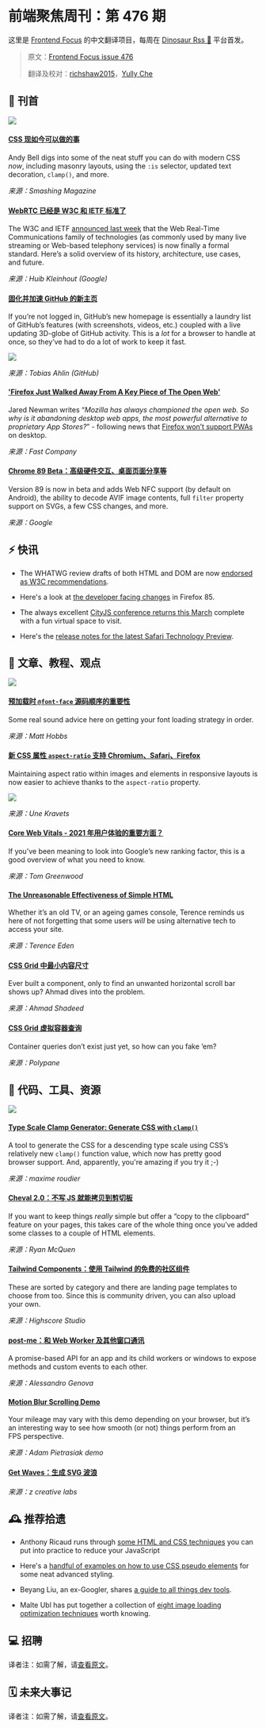 # 前端聚焦周刊：第 476 期

这里是 [Frontend Focus](https://frontendfoc.us/latest) 的中文翻译项目，每周在 [Dinosaur Rss 🦕](https://dinorss.org/?fef) 平台首发。

> 原文：[Frontend Focus issue 476](https://frontendfoc.us/issues/476)
> 
> 翻译及校对：[richshaw2015](https://github.com/richshaw2015)，[Yully Che](https://github.com/chechebecomestrong)

## 🚀 刊首

[![](https://res.cloudinary.com/cpress/image/upload/w_1280,e_sharpen:60/v1612355437/jg0qwiakyh1oe4yrj6rl.jpg)](https://frontendfoc.us/link/102368/rss)

#### [CSS 现如今可以做的事](https://frontendfoc.us/link/102368/rss "www.smashingmagazine.com")

Andy Bell digs into some of the neat stuff you can do with modern CSS _now_, including masonry layouts, using the `:is` selector, updated text decoration, `clamp()`, and more.

*来源：Smashing Magazine*

#### [WebRTC 已经是 W3C 和 IETF 标准了](https://frontendfoc.us/link/102369/rss "web.dev")

The W3C and IETF [announced last week](https://frontendfoc.us/link/102370/rss) that the Web Real-Time Communications family of technologies (as commonly used by many live streaming or Web-based telephony services) is now finally a formal standard. Here’s a solid overview of its history, architecture, use cases, and future.

*来源：Huib Kleinhout (Google)*

#### [固化并加速 GitHub 的新主页](https://frontendfoc.us/link/102372/rss "github.blog")

If you’re not logged in, GitHub’s new homepage is essentially a laundry list of GitHub’s features (with screenshots, videos, etc.) coupled with a live updating 3D-globe of GitHub activity. This is a _lot_ for a browser to handle at once, so they’ve had to do a lot of work to keep it fast.

![](https://github.blog/wp-content/uploads/2021/01/106009518-b6ad6d00-60b8-11eb-980d-061d5f414a37.gif)

*来源：Tobias Ahlin (GitHub)*

#### ['Firefox Just Walked Away From A Key Piece of The Open Web'](https://frontendfoc.us/link/102373/rss "www.fastcompany.com")

Jared Newman writes “_Mozilla has always championed the open web. So why is it abandoning desktop web apps, the most powerful alternative to proprietary App Stores?_” - following news that [Firefox won’t support PWAs](https://frontendfoc.us/link/102374/rss) on desktop.

*来源：Fast Company*

#### [Chrome 89 Beta：高级硬件交互、桌面页面分享等](https://frontendfoc.us/link/102375/rss "blog.chromium.org")

Version 89 is now in beta and adds Web NFC support (by default on Android), the ability to decode AVIF image contents, full `filter` property support on SVGs, a few CSS changes, and more.

*来源：Google*

## ⚡️ 快讯

*   The WHATWG review drafts of both HTML and DOM are now [endorsed as W3C recommendations](https://frontendfoc.us/link/102376/rss).

*   Here's a look at [the developer facing changes](https://frontendfoc.us/link/102377/rss) in Firefox 85.

*   The always excellent [CityJS conference returns this March](https://frontendfoc.us/link/102378/rss) complete with a fun virtual space to visit.

*   Here's the [release notes for the latest Safari Technology Preview](https://frontendfoc.us/link/102379/rss).

## 📙 文章、教程、观点

[![](https://res.cloudinary.com/cpress/image/upload/w_1280,e_sharpen:60/v1612356307/qlq8vz4rdt3wfcb8alv7.png)](https://frontendfoc.us/link/102380/rss)

#### [预加载时 `@font-face` 源码顺序的重要性](https://frontendfoc.us/link/102380/rss "nooshu.github.io")

Some real sound advice here on getting your font loading strategy in order.

*来源：Matt Hobbs*

#### [新 CSS 属性 `aspect-ratio` 支持 Chromium、Safari、Firefox](https://frontendfoc.us/link/102381/rss "web.dev")

Maintaining aspect ratio within images and elements in responsive layouts is now easier to achieve thanks to the `aspect-ratio` property.

![](https://web-dev.imgix.net/image/admin/od54hUUe21UABpbWxSFG.jpg?w=1600)

*来源：Une Kravets*

#### [Core Web Vitals - 2021 年用户体验的重要方面？](https://frontendfoc.us/link/102383/rss "www.wholegraindigital.com")

If you’ve been meaning to look into Google’s new ranking factor, this is a good overview of what you need to know.

*来源：Tom Greenwood*

#### [The Unreasonable Effectiveness of Simple HTML](https://frontendfoc.us/link/102384/rss "shkspr.mobi")

Whether it’s an old TV, or an ageing games console, Terence reminds us here of not forgetting that some users _will_ be using alternative tech to access your site.

*来源：Terence Eden*

#### [CSS Grid 中最小内容尺寸](https://frontendfoc.us/link/102385/rss "ishadeed.com")

Ever built a component, only to find an unwanted horizontal scroll bar shows up? Ahmad dives into the problem.

*来源：Ahmad Shadeed*

#### [CSS Grid 虚拟容器查询](https://frontendfoc.us/link/102386/rss "polypane.app")

Container queries don’t exist just yet, so how can you fake ‘em?

*来源：Polypane*

## 🔧 代码、工具、资源

[![](https://res.cloudinary.com/cpress/image/upload/w_1280,e_sharpen:60/v1612356307/oqyahrbb3jqpctvlg3io.png)](https://frontendfoc.us/link/102390/rss)

#### [Type Scale Clamp Generator: Generate CSS with `clamp()`](https://frontendfoc.us/link/102390/rss "maximeroudier.com")

A tool to generate the CSS for a descending type scale using CSS’s relatively new `clamp()` function value, which now has pretty good browser support. And, apparently, you're amazing if you try it ;-)

*来源：maxime roudier*

#### [Cheval 2.0：不写 JS 就能拷贝到剪切板](https://frontendfoc.us/link/102391/rss "github.com")

If you want to keep things _really_ simple but offer a “copy to the clipboard” feature on your pages, this takes care of the whole thing once you’ve added some classes to a couple of HTML elements.

*来源：Ryan McQuen*

#### [Tailwind Components：使用 Tailwind 的免费的社区组件](https://frontendfoc.us/link/102393/rss "tailwindcomponents.com")

These are sorted by category and there are landing page templates to choose from too. Since this is community driven, you can also upload your own.

*来源：Highscore Studio*

#### [post-me：和 Web Worker 及其他窗口通讯](https://frontendfoc.us/link/102394/rss "github.com")

A promise-based API for an app and its child workers or windows to expose methods and custom events to each other.

*来源：Alessandro Genova*

#### [Motion Blur Scrolling Demo](https://frontendfoc.us/link/102395/rss "pie6k.github.io")

Your mileage may vary with this demo depending on your browser, but it’s an interesting way to see how smooth (or not) things perform from an FPS perspective.

*来源：Adam Pietrasiak demo*

#### [Get Waves：生成 SVG 波浪](https://frontendfoc.us/link/102396/rss "getwaves.io")

*来源：z creative labs*

## 🕰 推荐拾遗

*   Anthony Ricaud runs through [some HTML and CSS techniques](https://frontendfoc.us/link/102397/rss) you can put into practice to reduce your JavaScript

*   Here's a [handful of examples on how to use CSS pseudo elements](https://frontendfoc.us/link/102398/rss) for some neat advanced styling.

*   Beyang Liu, an ex-Googler, shares [a guide to all things dev tools](https://frontendfoc.us/link/102399/rss).

*   Malte Ubl has put together a collection of [eight image loading optimization techniques](https://frontendfoc.us/link/102400/rss) worth knowing.

## 💻 招聘

译者注：如需了解，请[查看原文](https://frontendfoc.us/issues/476)。

## 🗓 未来大事记

译者注：如需了解，请[查看原文](https://frontendfoc.us/issues/476)。

